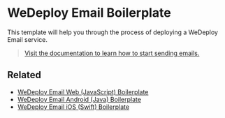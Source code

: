 # WeDeploy Email Boilerplate

This template will help you through the process of deploying a WeDeploy Email service.

> [Visit the documentation to learn how to start sending emails.](https://wedeploy.com/docs/email/)

## Related

* [WeDeploy Email Web (JavaScript) Boilerplate](https://github.com/wedeploy/boilerplate-email/tree/web)
* [WeDeploy Email Android (Java) Boilerplate](https://github.com/wedeploy/boilerplate-email/tree/android)
* [WeDeploy Email iOS (Swift) Boilerplate](https://github.com/wedeploy/boilerplate-email/tree/ios)